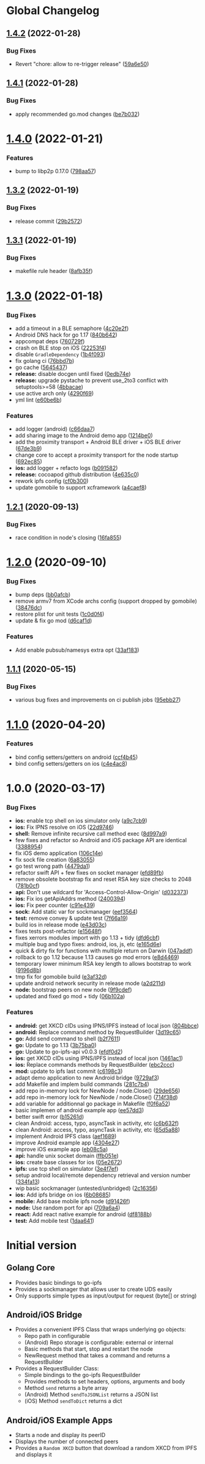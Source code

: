 # Global Changelog

## [1.4.2](https://github.com/ipfs-shipyard/gomobile-ipfs/compare/v1.4.1...v1.4.2) (2022-01-28)


### Bug Fixes

* Revert "chore: allow to re-trigger release" ([59a6e50](https://github.com/ipfs-shipyard/gomobile-ipfs/commit/59a6e5020a5f693f8022024440896d4e15bc349e))

## [1.4.1](https://github.com/ipfs-shipyard/gomobile-ipfs/compare/v1.4.0...v1.4.1) (2022-01-28)


### Bug Fixes

* apply recommended go.mod changes ([be7b032](https://github.com/ipfs-shipyard/gomobile-ipfs/commit/be7b032a130bfb8c52825a60cab15660cbf0a051))

# [1.4.0](https://github.com/ipfs-shipyard/gomobile-ipfs/compare/v1.3.2...v1.4.0) (2022-01-21)


### Features

* bump to libp2p 0.17.0 ([798aa57](https://github.com/ipfs-shipyard/gomobile-ipfs/commit/798aa57f6ff9ece28d2e5652eb2b45c13bba933c))

## [1.3.2](https://github.com/ipfs-shipyard/gomobile-ipfs/compare/v1.3.1...v1.3.2) (2022-01-19)


### Bug Fixes

* release commit ([29b2572](https://github.com/ipfs-shipyard/gomobile-ipfs/commit/29b2572e80e32294c1bd04275a559fdb388c45d0))

## [1.3.1](https://github.com/ipfs-shipyard/gomobile-ipfs/compare/v1.3.0...v1.3.1) (2022-01-19)


### Bug Fixes

* makefile rule header ([8afb35f](https://github.com/ipfs-shipyard/gomobile-ipfs/commit/8afb35f0f693f151033f28093cb788af6d467c86))

# [1.3.0](https://github.com/ipfs-shipyard/gomobile-ipfs/compare/v1.2.1...v1.3.0) (2022-01-18)


### Bug Fixes

* add a timeout in a BLE semaphore ([4c20e2f](https://github.com/ipfs-shipyard/gomobile-ipfs/commit/4c20e2f19e15298464e387ba5fc9798a85cda94a))
* Android DNS hack for go 1.17 ([840b642](https://github.com/ipfs-shipyard/gomobile-ipfs/commit/840b6422f6bc5cccce48e591a00b0ef02c2c7160))
* appcompat deps ([760729f](https://github.com/ipfs-shipyard/gomobile-ipfs/commit/760729f35fd882507b0b8b8652efe3ac51624648))
* crash on BLE stop on iOS ([22253f4](https://github.com/ipfs-shipyard/gomobile-ipfs/commit/22253f46bfcc074acf7f32437ba7494b02c5d1f7))
* disable `GradleDependency` ([1b4f093](https://github.com/ipfs-shipyard/gomobile-ipfs/commit/1b4f093581b11ac9c8f6f54ea3738ef654e8ea24))
* fix golang ci ([76bbd7b](https://github.com/ipfs-shipyard/gomobile-ipfs/commit/76bbd7b1fd43d9a4bb77806350c0243b0f881020))
* go cache ([5645437](https://github.com/ipfs-shipyard/gomobile-ipfs/commit/5645437b9b93620fe39cfc242ecf3ee18ae67c2c))
* **release:** disable docgen until fixed ([0edb74e](https://github.com/ipfs-shipyard/gomobile-ipfs/commit/0edb74e1aef4efcf7d3fdfe6d8169e0e3d3169ac))
* **release:** upgrade pystache to prevent use_2to3 conflict with setuptools>=58 ([4bbacae](https://github.com/ipfs-shipyard/gomobile-ipfs/commit/4bbacae5e7b88009990e9ced567fe7a118fbcbb9))
* use active arch only ([4290f69](https://github.com/ipfs-shipyard/gomobile-ipfs/commit/4290f69d3cba1b724d37a8369a347500de85fd1d))
* yml lint ([e60be6b](https://github.com/ipfs-shipyard/gomobile-ipfs/commit/e60be6b5015dc6b1e79d8a4d52b653d7955141c2))


### Features

* add logger (android) ([c66daa7](https://github.com/ipfs-shipyard/gomobile-ipfs/commit/c66daa7be51670ff8780b8afff8503d1fd78ec00))
* add sharing image to the Android demo app ([1214be0](https://github.com/ipfs-shipyard/gomobile-ipfs/commit/1214be02e2056c1b43337e09ca1ac097885d428a))
* add the proximity transport + Android BLE driver + iOS BLE driver ([67de3b9](https://github.com/ipfs-shipyard/gomobile-ipfs/commit/67de3b91feaa51c429acc78c1a20549fb9e9aa8e))
* change core to accept a proximity transport for the node startup ([692ec85](https://github.com/ipfs-shipyard/gomobile-ipfs/commit/692ec85a66858dfa2d6e52971c5fb5d7f02082b0))
* **ios:** add logger + refacto logs ([b091582](https://github.com/ipfs-shipyard/gomobile-ipfs/commit/b091582bb301c19d8211c9366ba40767dc0bf907))
* **release:** cocoapod github distribution ([4e635c0](https://github.com/ipfs-shipyard/gomobile-ipfs/commit/4e635c0824a6e66d0ec31d8637a4fc6e6a96a4fb))
* rework ipfs config ([cf0b300](https://github.com/ipfs-shipyard/gomobile-ipfs/commit/cf0b300e89079738946e0636cae2bfe84d4d59fc))
* update gomobile to support xcframework ([a4caef8](https://github.com/ipfs-shipyard/gomobile-ipfs/commit/a4caef8ae320ce19b120c7658449a28479682106))

## [1.2.1](https://github.com/ipfs-shipyard/gomobile-ipfs/compare/v1.2.0...v1.2.1) (2020-09-13)


### Bug Fixes

* race condition in node's closing ([16fa855](https://github.com/ipfs-shipyard/gomobile-ipfs/commit/16fa855aa6228074f50f2c736187c17ed698f53a))

# [1.2.0](https://github.com/ipfs-shipyard/gomobile-ipfs/compare/v1.1.1...v1.2.0) (2020-09-10)


### Bug Fixes

* bump deps ([bb0afcb](https://github.com/ipfs-shipyard/gomobile-ipfs/commit/bb0afcb5d58a68479f2f9fc0ec43e78ac458dd1a))
* remove armv7 from XCode archs config (support dropped by gomobile) ([38476dc](https://github.com/ipfs-shipyard/gomobile-ipfs/commit/38476dcf0e3f50e312a757c807506b70ea04a83c))
* restore plist for unit tests ([1c0d0f4](https://github.com/ipfs-shipyard/gomobile-ipfs/commit/1c0d0f41698fe035c83f7df7a214314ef2fea6c3))
* update & fix go mod ([d6caf1d](https://github.com/ipfs-shipyard/gomobile-ipfs/commit/d6caf1d717d410f88fecc8a1d75f37f055f203db))


### Features

* Add enable pubsub/namesys extra opt ([33af183](https://github.com/ipfs-shipyard/gomobile-ipfs/commit/33af18397c89cf777e1768afc0d97c40f292c015))

## [1.1.1](https://github.com/ipfs-shipyard/gomobile-ipfs/compare/v1.1.0...v1.1.1) (2020-05-15)


### Bug Fixes

* various bug fixes and improvements on ci publish jobs ([95ebb27](https://github.com/ipfs-shipyard/gomobile-ipfs/commit/95ebb27ad29a4f10c6b9d8dfe801b46fcceb1f4f))

# [1.1.0](https://github.com/ipfs-shipyard/gomobile-ipfs/compare/v1.0.0...v1.1.0) (2020-04-20)


### Features

* bind config setters/getters on android ([ccf4b45](https://github.com/ipfs-shipyard/gomobile-ipfs/commit/ccf4b45ce25fdedbf5e4f67848714778909363c1))
* bind config setters/getters on ios ([c4e4ac8](https://github.com/ipfs-shipyard/gomobile-ipfs/commit/c4e4ac85713a20e4500df65b0303538bf318c655))

# 1.0.0 (2020-03-17)


### Bug Fixes

* **ios:** enable tcp shell on ios simulator only ([a9c7cb9](https://github.com/ipfs-shipyard/gomobile-ipfs/commit/a9c7cb937d9ef31b50125c3ab271f95f7c85eb66))
* **ios:** Fix IPNS resolve on iOS ([22d9746](https://github.com/ipfs-shipyard/gomobile-ipfs/commit/22d97462be6fdef44cf509a5f9abf1d92c8d828c))
* **shell:** Remove infinite recursive call method exec ([8d997a9](https://github.com/ipfs-shipyard/gomobile-ipfs/commit/8d997a9ca55c26cca0f72d43dcae68ef372c96ec))
* few fixes and refactor so Android and iOS package API are identical ([3388954](https://github.com/ipfs-shipyard/gomobile-ipfs/commit/3388954abf06f00044d4bf62d08c7b4ae7883da0))
* fix iOS demo application ([106c14e](https://github.com/ipfs-shipyard/gomobile-ipfs/commit/106c14e774054b9a08d1ce5e63d57c2d08fc1198))
* fix sock file creation ([6a83055](https://github.com/ipfs-shipyard/gomobile-ipfs/commit/6a83055716cf978a2f419be7b40843f3bc6a3a13))
* go test wrong path ([4479da1](https://github.com/ipfs-shipyard/gomobile-ipfs/commit/4479da18ace20936692c1a59a1605171c856f584))
* refactor swift API + few fixes on socket manager ([efd89fb](https://github.com/ipfs-shipyard/gomobile-ipfs/commit/efd89fb598cd71b0170b36b76ee8a4edadf21d2b))
* remove obsolete bootstrap fix and reset RSA key size checks to 2048 ([781b0cf](https://github.com/ipfs-shipyard/gomobile-ipfs/commit/781b0cf8e21f5e5db7187b5c910edca55f0deadd))
* **api:** Don't use wildcard for 'Access-Control-Allow-Origin' ([d032373](https://github.com/ipfs-shipyard/gomobile-ipfs/commit/d0323733b00822fc2f19ed4923f156cf0778886a))
* **ios:** Fix ios getApiAddrs method ([2400394](https://github.com/ipfs-shipyard/gomobile-ipfs/commit/2400394f80daff78bde42539060016874c6542f3))
* **ios:** Fix peer counter ([c91e439](https://github.com/ipfs-shipyard/gomobile-ipfs/commit/c91e439bcf1ae10b0d589eeff9a0a40791a94473))
* **sock:** Add static var for sockmanager ([eef3564](https://github.com/ipfs-shipyard/gomobile-ipfs/commit/eef35646d98b82daaf18302722e501246eaf7502))
* **test:** remove convey & update test ([7f66a19](https://github.com/ipfs-shipyard/gomobile-ipfs/commit/7f66a19098f91fb22fd116cc077d1fd6894844a2))
* build ios in release mode ([e43d03c](https://github.com/ipfs-shipyard/gomobile-ipfs/commit/e43d03c38b58bf2df06e001c2fd78a5ba2f55048))
* fixes tests post-refactor ([e15648f](https://github.com/ipfs-shipyard/gomobile-ipfs/commit/e15648fbf8c10fe72778f66f37a01a91599349ff))
* fixes xerrors modules import with go 1.13 + tidy ([dfd6cbf](https://github.com/ipfs-shipyard/gomobile-ipfs/commit/dfd6cbf9462ce618a4ce76cfc818cd619261c99d))
* multiple bug and typo fixes: android, ios, js, etc ([e165d6e](https://github.com/ipfs-shipyard/gomobile-ipfs/commit/e165d6e2100ad67328726deb40dca7acefe85b76))
* quick & dirty fix for functions with multiple return on Darwin ([047addf](https://github.com/ipfs-shipyard/gomobile-ipfs/commit/047addf667be08b32f984660c091ac0d48d8c800))
* rollback to go 1.12 because 1.13 causes go mod errors ([e8d4469](https://github.com/ipfs-shipyard/gomobile-ipfs/commit/e8d4469c6b8b5eb1fb5e9f308dcc0d856958e50d))
* temporary lower minimum RSA key length to allows bootstrap to work ([9196d8b](https://github.com/ipfs-shipyard/gomobile-ipfs/commit/9196d8ba456dd3f42d154d7e7c2e69fce8e57628))
* tmp fix for gomobile build ([e3af32d](https://github.com/ipfs-shipyard/gomobile-ipfs/commit/e3af32d166a064166c3bb94935d730dec1bee396))
* update android network security in release mode ([a2d211d](https://github.com/ipfs-shipyard/gomobile-ipfs/commit/a2d211daf7540c9f66e8ffbfea7a50f60bdd718a))
* **node:** bootstrap peers on new node ([9f9cdef](https://github.com/ipfs-shipyard/gomobile-ipfs/commit/9f9cdef217ca90e1720ab07596f4d4d7421cf8de))
* updated and fixed go mod + tidy ([06b102a](https://github.com/ipfs-shipyard/gomobile-ipfs/commit/06b102a0163a3857738f5470b149a2314803c209))


### Features

* **android:** get XKCD cIDs using IPNS/IPFS instead of local json ([804bbce](https://github.com/ipfs-shipyard/gomobile-ipfs/commit/804bbceab46542a8eb7257a96ac9c6cf46ffb76d))
* **android:** Replace command method by RequestBuilder ([3d19c65](https://github.com/ipfs-shipyard/gomobile-ipfs/commit/3d19c65d4831847f733895f4a7f9cd39c61af206))
* **go:** Add send command to shell ([b2f7611](https://github.com/ipfs-shipyard/gomobile-ipfs/commit/b2f7611edc86a9628a27ecb748f9965bcdd7fa19))
* **go:** Update to go 1.13 ([3b75ba0](https://github.com/ipfs-shipyard/gomobile-ipfs/commit/3b75ba0253f3368082306ff17406d39f46b8ef5d))
* **go:** Update to go-ipfs-api v0.0.3 ([efdf0d2](https://github.com/ipfs-shipyard/gomobile-ipfs/commit/efdf0d24b1b374564741e73d112fced6daefbaa0))
* **ios:** get XKCD cIDs using IPNS/IPFS instead of local json ([1461ac1](https://github.com/ipfs-shipyard/gomobile-ipfs/commit/1461ac1b2b026762270a4f019cf523f434ae75bf))
* **ios:** Replace commands methods by RequestBuilder ([ebc2ccc](https://github.com/ipfs-shipyard/gomobile-ipfs/commit/ebc2ccca0e876c8998123475e92d1781d9bc9189))
* **mod:** update to ipfs last commit ([c6198c3](https://github.com/ipfs-shipyard/gomobile-ipfs/commit/c6198c3ae77968b569cb320729268134bd970c87))
* adapt demo application to new Android bridge ([9729af3](https://github.com/ipfs-shipyard/gomobile-ipfs/commit/9729af36afc8453cf22b348340345ed339263d7e))
* add Makefile and implem build commands ([281c7b4](https://github.com/ipfs-shipyard/gomobile-ipfs/commit/281c7b450d1b5b81eb1310fd0f761c465b658e96))
* add repo in-memory lock for NewNode / node.Close() ([29de656](https://github.com/ipfs-shipyard/gomobile-ipfs/commit/29de6561a51ee276fadce002966cabbe0f8ad06a))
* add repo in-memory lock for NewNode / node.Close() ([714f38d](https://github.com/ipfs-shipyard/gomobile-ipfs/commit/714f38d107868d5c2a310d1a3e70dce394c1c935))
* add variable for additionnal go package in Makefile ([f0f6a52](https://github.com/ipfs-shipyard/gomobile-ipfs/commit/f0f6a52b29cf87ccf679d05fe8a57b6c0251e85a))
* basic implemen of android example app ([ee57dd3](https://github.com/ipfs-shipyard/gomobile-ipfs/commit/ee57dd35965f5cf4beeb9ed32639e1b219a410fe))
* better swift error ([b15261d](https://github.com/ipfs-shipyard/gomobile-ipfs/commit/b15261de1776d3e4a06011d28b18bef97a3fd7cf))
* clean Android: access, typo, asyncTask in activity, etc ([c6b632f](https://github.com/ipfs-shipyard/gomobile-ipfs/commit/c6b632f8946671ac23a7fa42cd1e8b24ac3a0b99))
* clean Android: access, typo, asyncTask in activity, etc ([65d5a88](https://github.com/ipfs-shipyard/gomobile-ipfs/commit/65d5a88acb261d37777294680ea15cf29927ac76))
* implement Android IPFS class ([aef1689](https://github.com/ipfs-shipyard/gomobile-ipfs/commit/aef168904414274f4ee52c0a44060c878631ae4a))
* improve Android example app ([4304e27](https://github.com/ipfs-shipyard/gomobile-ipfs/commit/4304e27fee0730a1b778c512fa4a0958cc2d3973))
* improve iOS example app ([eb08c5a](https://github.com/ipfs-shipyard/gomobile-ipfs/commit/eb08c5a14ac6c30cd39b1eae88da9b2b018cebf0))
* **api:** handle unix socket domain ([ffb051e](https://github.com/ipfs-shipyard/gomobile-ipfs/commit/ffb051eb8ab78c877dcc38c09b1950246bad4ba0))
* **ios:** create base classes for ios ([05e2672](https://github.com/ipfs-shipyard/gomobile-ipfs/commit/05e2672d57ef679da5d161323997d3f6fe8d5bb0))
* **ipfs:** use tcp shell on simulator ([3e4f7ef](https://github.com/ipfs-shipyard/gomobile-ipfs/commit/3e4f7efe84d74748c4c5784e1adf753ad91c176a))
* setup android local/remote dependency retrieval and version number ([334fa13](https://github.com/ipfs-shipyard/gomobile-ipfs/commit/334fa13dd2a39a68f03efec62bc827a42b7d19e8))
* wip basic sockmanager (untested/unbridged) ([2c16356](https://github.com/ipfs-shipyard/gomobile-ipfs/commit/2c163561638d044b12da7c7ad27ae74b6d15e957))
* **ios:** Add ipfs bridge on ios ([6b08685](https://github.com/ipfs-shipyard/gomobile-ipfs/commit/6b08685b4d0d82abe7e569957bb211a74ca96c7e))
* **mobile:** Add base mobile ipfs node ([d91426f](https://github.com/ipfs-shipyard/gomobile-ipfs/commit/d91426fd98cfc4b70bce0effc9672024a46729cb))
* **node:** Use random port for api ([709a6a4](https://github.com/ipfs-shipyard/gomobile-ipfs/commit/709a6a4c346370f2b97e4a6afda4397f20226567))
* **react:** Add react native example for android ([df8188b](https://github.com/ipfs-shipyard/gomobile-ipfs/commit/df8188b8251061a6c38f46f8c9ab4851a05303a3))
* **test:** Add mobile test ([1daa641](https://github.com/ipfs-shipyard/gomobile-ipfs/commit/1daa6419d289ef23d98701f9d837b4f36cf02e23))


# Initial version

## Golang Core

- Provides basic bindings to go-ipfs
- Provides a sockmanager that allows user to create UDS easily
- Only supports simple types as input/output for request (byte[] or string)

## Android/iOS Bridge

- Provides a convenient IPFS Class that wraps underlying go objects:
  - Repo path in configurable
  - (Android) Repo storage is configurable: external or internal
  - Basic methods that start, stop and restart the node
  - NewRequest method that takes a command and returns a RequestBuilder
- Provides a RequestBuilder Class:
  - Simple bindings to the go-ipfs RequestBuilder
  - Provides methods to set headers, options, arguments and body
  - Method `send` returns a byte array
  - (Android) Method `sendToJSONList` returns a JSON list
  - (iOS) Method `sendToDict` returns a dict

## Android/iOS Example Apps

- Starts a node and display its peerID
- Displays the number of connected peers
- Provides a `Random XKCD` button that download a random XKCD from IPFS
and displays it

